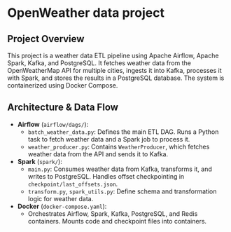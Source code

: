 # OpenWeather data project

## Project Overview
This project is a weather data ETL pipeline using Apache Airflow, Apache Spark, Kafka, and PostgreSQL. It fetches weather data from the OpenWeatherMap API for multiple cities, ingests it into Kafka, processes it with Spark, and stores the results in a PostgreSQL database. The system is containerized using Docker Compose.

## Architecture & Data Flow

- **Airflow** (`airflow/dags/`):
  - `batch_weather_data.py`: Defines the main ETL DAG. Runs a Python task to fetch weather data and a Spark job to process it.
  - `weather_producer.py`: Contains `WeatherProducer`, which fetches weather data from the API and sends it to Kafka.
- **Spark** (`spark/`):
  - `main.py`: Consumes weather data from Kafka, transforms it, and writes to PostgreSQL. Handles offset checkpointing in `checkpoint/last_offsets.json`.
  - `transform.py`, `spark_utils.py`: Define schema and transformation logic for weather data.
- **Docker** (`docker-compose.yaml`):
  - Orchestrates Airflow, Spark, Kafka, PostgreSQL, and Redis containers. Mounts code and checkpoint files into containers.



